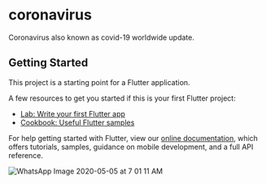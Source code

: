 # coronavirus

Coronavirus also known as covid-19 worldwide update.

## Getting Started

This project is a starting point for a Flutter application.

A few resources to get you started if this is your first Flutter project:

- [Lab: Write your first Flutter app](https://flutter.dev/docs/get-started/codelab)
- [Cookbook: Useful Flutter samples](https://flutter.dev/docs/cookbook)

For help getting started with Flutter, view our
[online documentation](https://flutter.dev/docs), which offers tutorials,
samples, guidance on mobile development, and a full API reference.


![WhatsApp Image 2020-05-05 at 7 01 11 AM](https://user-images.githubusercontent.com/38481341/81042483-bf617180-8e9f-11ea-8517-72667a8090c5.jpeg)
